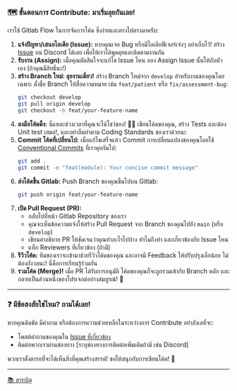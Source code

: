 ### 🗺️ ขั้นตอนการ Contribute: มาเริ่มลุยกันเลย\!

เราใช้ Gitlab Flow ในการจัดการโค้ด ซึ่งง่ายและตรงไปตรงมาครับ:

1.  **แจ้งปัญหา/เสนอไอเดีย (Issue):**
    หากคุณเจอ Bug หรือมีไอเดียฟีเจอร์เจ๋งๆ อย่าเก็บไว้\! สร้าง [Issue](https://discord.gg/TYBkWRce) บน Discord ได้เลย เพื่อให้เราได้พูดคุยและติดตามงานกัน
2.  **รับงาน (Assign):**
    เมื่อคุณตัดสินใจจะแก้ไข Issue ไหน ลอง Assign Issue นั้นให้กับตัวเอง (ถ้าคุณมีสิทธิ์นะ\!)
3.  **สร้าง Branch ใหม่: ลุยงานเดี่ยว\!**
    สร้าง Branch ใหม่จาก `develop` สำหรับงานของคุณโดยเฉพาะ ตั้งชื่อ Branch ให้สื่อความหมาย เช่น `feat/patient` หรือ `fix/assessment-bug`:
    ```bash
    git checkout develop
    git pull origin develop
    git checkout -b feat/your-feature-name
    ```
4.  **ลงมือโค้ดดิ้ง:**
    นี่แหละช่วงเวลาที่คุณจะได้โชว์ของ\! 🧑‍💻 เขียนโค้ดของคุณ, สร้าง Tests และต้อง Unit test เสมอ!, และอย่าลืมทำตาม Coding Standards ของเราด้วยนะ
5.  **Commit โค้ดที่เปลี่ยนไป:**
    เมื่อแก้ไขเสร็จแล้ว Commit การเปลี่ยนแปลงของคุณโดยใช้ [Conventional Commits](commit_rules.md/#-สารบัญ) ที่เราคุยกันไป:
    ```bash
    git add .
    git commit -m "feat(module): Your concise commit message"
    ```
6.  **ส่งโค้ดขึ้น Gitlab:**
    Push Branch ของคุณขึ้นไปบน Gitlab:
    ```bash
    git push origin feat/your-feature-name
    ```
7.  **เปิด Pull Request (PR):**
    - กลับไปที่หน้า Gitlab Repository ของเรา
    - คุณจะเห็นข้อความแจ้งให้สร้าง Pull Request จาก Branch ของคุณไปยัง `main` (หรือ `develop`)
    - เขียนคำอธิบาย PR ให้ชัดเจนว่าคุณทำอะไรไปบ้าง ทำไมถึงทำ และเกี่ยวข้องกับ Issue ไหน
    - แท็ก Reviewers ที่เกี่ยวข้อง (ถ้ามี)
8.  **รีวิวโค้ด:**
    ทีมของเราจะเข้ามาช่วยรีวิวโค้ดของคุณ และอาจมี Feedback ให้ปรับปรุงเล็กน้อย ไม่ต้องกังวลนะ\! นี่คือการเรียนรู้ร่วมกัน
9.  **รวมโค้ด (Merge)\!**
    เมื่อ PR ได้รับการอนุมัติ โค้ดของคุณก็จะถูกรวมเข้ากับ Branch หลัก และกลายเป็นส่วนหนึ่งของโปรเจกต์อย่างสมบูรณ์\! 🎉

---

### ❓ มีข้อสงสัยใช่ไหม? ถามได้เลย\!

หากคุณติดขัด มีคำถาม หรือต้องการความช่วยเหลือในระหว่างการ Contribute อย่าลังเลที่จะ:

- โพสต์คำถามของคุณใน [Issue ที่เกี่ยวข้อง](https://discord.gg/TYBkWRce)
- ติดต่อพวกเราผ่านช่องทาง [ระบุช่องทางการติดต่อเพิ่มเติมถ้ามี เช่น Discord]

พวกเราตั้งตารอที่จะได้เห็นสิ่งที่คุณสร้างสรรค์\! ขอให้สนุกกับการเขียนโค้ด\! 🤩

---

[📚 สารบัญ](start_here.md/#-สารบัญ)
